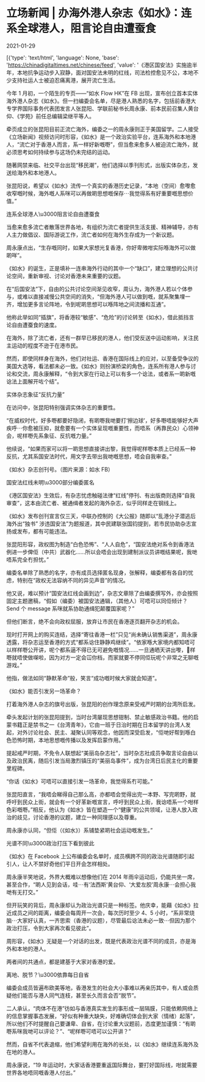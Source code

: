 # 立场新闻 | 办海外港人杂志《如水》：连系全球港人，阻言论自由遭蚕食

2021-01-29

[{'type': 'text/html', 'language': None, 'base': 'https://chinadigitaltimes.net/chinese/feed', 'value': '《港区国安法》实施逾半年，本地抗争运动步入寂静，面对国安法未明的红线，司法检控愈见不公，本地不少支持社运人士被迫忍痛离港，展开流亡生活。

今年 1 月初，一个陌生的专页——“如水 Flow HK”在 FB 出现，宣布创立首本实体海外港人杂志《如水》。但一扫编委会名单，尽是港人熟悉的名字，包括前香港大专学界国际事务代表团发言人张昆阳、学联前秘书长周永康、前本民前召集人黄台仰、《学苑》前任总编辑梁继平等人。

牵页成立的张昆阳目前正流亡海外，编委之一的周永康则正于美国留学。二人接受《立场新闻》视频访问时形容，《如水》是一个政治实验平台，连系海外和本地港人，“流亡对于香港人而言，系一样好新嘅嘢”，但当愈来愈多人被迫流亡海外，就必须思考如何持续参与这场仍未完结的运动。

随著网禁来临、社交平台出现“移民潮”，他们选择以季刊形式，出版实体杂志，发送给海外和本地港人。

张昆阳说，希望以《如水》流传一个真实的香港历史记录，“本地（空间）愈嚟愈收窄嘅时候，海外嘅人系咪可以再做啲思想嘅保存⋯我觉得系有好重要嘅思想价值。”

连系全球港人\u3000阻言论自由遭蚕食

当愈来愈多流亡者散落世界各地，有组织为流亡者提供生活支援、精神辅导，亦有人主力做倡议、国际游说工作，流亡者如何在海外生存成为一个新议题。

周永康点出，“生存嘅同时，如果大家想光复香港，你好卑微咁实际喺海外可以做啲咩”。

《如水》的诞生，正是填补一连串海外行动的其中一个“缺口”，建立理想的公共讨论空间，重新审视、讨论对香港未来重要的议题。

在“后国安法”下，自由的公共讨论空间渐见收窄，周认为，海外港人若以个体参与，或难以直接减慢公共空间的消失，“但海外港人可以做到嘅，就系聚集埋一齐，增加更多言论阵地，令到呢啲思想可以喺阵地之间流播和互通”。

他称此举如同“插旗”，将香港较“敏感”、“危险”的讨论转至《如水》，借此抵挡言论自由遭蚕食的速度。

在海外，除了流亡者，还有一群早已移民的港人，他们受反送中运动影响，关注民主运动的程度不逊于在港市民。

然而，即使同样身在海外，他们对社运、香港在国际线上的应对，以至备受争议的美国大选等，看法都未必一致。《如水》则扮演桥梁的角色，连系所有港人参与讨论和交流，周永康解释，“令到大家在行动上可以有多一个谂法，或者系一啲新嘅谂法上面解开咗个结”。

实体杂志象征“反抗力量”

在访问中，张昆阳特别强调实体杂志的重要性。

“在威权时代，好多嘢都要好隐闭，有啲嘢我哋要打‘擦边球’，好多嘢唔能够好大声疾呼⋯你愈被压抑，就愈要有一个实体呈现嘅重要性，而唔系（再靠民众）心领神会，呢样嘢先系象征、反抗嘅力量。”

他续说，“如果而家可以将一啲思想直接讲出黎，我觉得呢样嘢本质上已经系一种反抗，尤其系国安法时代，用文字去带出我哋嘅思想，唔会自我审查。”

《如水》杂志创刊号。（图片来源：如水 FB）

国安法红线未明\u3000部分编委匿名

《港区国安法》生效后，有杂志忧虑触碰法律“红线”停刊、有出版商则选择“自我审查”，这本由流亡者、被通缉者发起的海外杂志，似乎同样走在钢线上。

《如水》发布创刊宣言仅三天，中联办控制的《大公报》随即以“乱港分子潜逃后海外出“独书” 涉违国安法”为题报道，其中民建联张国钧提到，若市民协助杂志宣扬或发布，都有可能违法。

张昆阳形容，政权图为制造“白色恐怖”、“人人自危”，“国安法绝对系令到香港法例进一步俾佢（中共）武器化……所以会唔会出现到建制派议员讲嘅结果呢，我哋唔系完全冇担忧。”

编委名单除了熟悉的名字，亦有成员选择匿名现身，张解释，编委都有各自的忧虑，特别在“政权无法容纳不同的异见声音”的情况。

他又说，难以预计“国安法红线会画到边”，杂志文章除了由编委撰写外，亦会按照固定主题邀稿，“假如（编委）被国安法通辑，（其他人）可唔可以同佢倾计？Send 个 message 系咪就系协助通缉犯颠覆国家呢？”

但他们断言，绝不会向政权屈服，放弃让市民在香港逐页翻开杂志的机会。

现时打开网上的购买连结，选择“寄往香港一栏”只见“尚未确认销售渠道”，周永康透露，将杂志运至香港的方式“都系谂住静静鸡继续”。“依家喺大家境内都知唔可以样样嘢公开讲，呢个都系逼不得已无可避免嘅情况……一旦通晒天讲出嚟，𠮶样嘢就唔使做㗎啦，因为对方一定会冚你档，而家就要不停同佢玩呢个非常之无聊嘅游戏。”

他指，做法如同“静默革命”般，笑言“成功嘅时候大家就会知道”。

《如水》能否引发另一场革命？

打着海外港人杂志的旗号出版，张昆阳的创作理念原来受戒严时期的台湾所启发。

牵头发起计划的张昆阳提到，当时台湾屡现思想钳制、禁止敏感政治书籍。他的启蒙书籍正是禁书之一《台湾青年》，它由一班于日治时期在日本留学的台湾人发起，对外讨论社会、民主、凝聚认同等观念，他因而深受启发，“佢哋好帮到喺白色恐怖时期，本地思想嘅传播以及发挥启蒙作用。”

提起戒严时期，不免令人联想起“美丽岛杂志社”，当时杂志社成员争取言论自由以及政治民离，随后引发当局激烈镇压的“美丽岛事件”，成为台湾日后民主化的重要里程碑。

“你话《如水》可唔可以直接引发一场革命，我觉得系冇可能。”

张昆阳直言，“我唔会睇得自己那么高，亦都唔会觉得出完一本野、写完啲野，就呼吁到民众上街，就会有一个好革新嘅宣言，呼吁到民众上街，我谂唔系一个咁样色彩嘅嘢。”相反，他认为《如水》皆在塑造一个“健康”的公共领域，让港人放入政治的歧见，讨论香港的议题，建立一种同理感以及尊重。

周永康亦认同，“但佢（《如水》）系铺垫紧啲社会运动嘅发生。”

光谱不同\u3000政治打压下看到彼此

《如水》在 Facebook 上公布编委会名单时，成员横跨不同的政治光谱随即引起引人，让人不禁好奇他们平日开会怎样相处。

周永康半笑地说，外界大概难以想像他们在 2014 年雨伞运动后，仍能共坐一席，甚至合作，“啲人见到会话，哇⋯有‘法西斯’黄台仰、‘大爱左胶’周永康⋯会担心我哋有无打交。”

但开玩笑的背后，周永康却认为政治光谱只是一种标签。他庆幸，能藉《如水》拉近成员之间的距离，编委会每周开一次会，每次历时至少 4、5 小时，“系非常烧脑⋯大家好认真，一齐思索（香港的议题），尽管最后谂法未必一致⋯但因为那个政治打压，令到大家再次看见彼此”。

周形容，《如水》无疑是一个对话的出发，既是代表政治光谱不同的成员，亦是海外和本地的港人。

两者间的共通点，都是建基于大家对香港的爱。

离地、脱节？\u3000依靠每日自省

编委会成员皆遍布欧美等地，香港发生的社会大小事难以再亲历其中，有人或会质疑他们能否与港人同气连枝，甚至长久而言会否“脱节”。

二人承认，“肉体不在港”彷如与香港真实发生的事形成一层隔膜，只能依赖网络上的信息掌握事态发展，“好似有种重大缺失，好难确切体会到大家（情绪）起落”，所以他们不时提醒自己要谦卑、自省，在讨论重大议题前，态度更加谨慎：“有啲嘢系咪我哋可以评论？”、“呢样嘢可唔可以公开讲？”

然而，自省不代表退缩，他们希望利用在海外的长处，以《如水》继续连系海外及在地的港人。

周永康说，“19 年运动时，大家话香港要重返国际舞台，要打好国际线，咁就需要世界各地唔同嘅香港人付出。”

